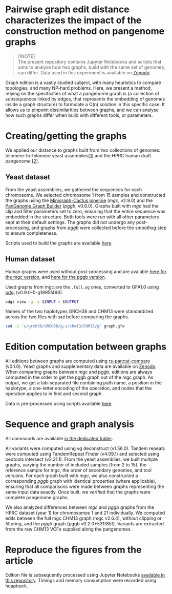 # Pairwise graph edit distance characterizes the impact of the construction method on pangenome graphs

> [!NOTE]\
> The present repository contains Jupyter Notebooks and scripts that aims to analyse how two graphs, build with the same set of genomes, can differ. Data used in this experiment is available on [Zenodo](https://doi.org/10.5281/zenodo.10932489).

Graph edition is a vastly studied subject, with many heuristics to compare topologies, and many NP-hard problems. Here, we present a method, relying on the specificities of what a pangenome graph is (a collection of subsequences linked by edges, that represents the embedding of genomes inside a graph structure) to formulate a O(n) solution in this specific case. It allows us to pinpoint dissimilarities between graphs, and we can analyse how such graphs differ when build with different tools, or parameters.

# Creating/getting the graphs

We applied our distance to graphs built from two collections of genomes: telomere-to-telomere yeast assemblies[[1](https://www.nature.com/articles/s41588-023-01459-y)] and the HPRC human draft pangenome [[2](https://www.nature.com/articles/s41586-023-05896-x)].

## Yeast dataset

From the yeast assemblies, we gathered the sequences for each chromosome. We selected chromosome 1 from 15 samples and constructed the graphs using the [Minigraph-Cactus pipeline](https://github.com/ComparativeGenomicsToolkit/cactus) (*mgc*, v2.9.0) and the [PanGenome Graph Builder](https://github.com/pangenome/pggb) (*pggb*, v0.6.0).
Graphs built with *mgc* had the clip and filter parameters set to zero, ensuring that the entire sequence was embedded in the structure. Both tools were run with all other parameters kept at their default settings. The graphs did not undergo any post-processing, and graphs from *pggb* were collected before the smoothxg step to ensure completeness.

Scripts used to build the graphs are available [here](https://github.com/dubssieg/pancat_paper/tree/main/1_build_graphs).

## Human dataset

Human graphs were used without post-processing and are avaiable [here for the mgc version](https://s3-us-west-2.amazonaws.com/human-pangenomics/index.html?prefix=pangenomes/freeze/freeze1/minigraph-cactus/hprc-v1.1-mc-chm13/hprc-v1.1-mc-chm13.chroms), and [here for the pggb version](https://s3-us-west-2.amazonaws.com/human-pangenomics/index.html?prefix=pangenomes/freeze/freeze1/pggb/chroms/).

Used graphs from mgc are the `.full.og` ones, converted to GFA1.0 using [odgi](https://github.com/pangenome/odgi) (v0.9.0-0-g1895f496).

```bash
odgi view -g -i $INPUT > $OUTPUT
```

Names of the two haplotypes GRCH38 and CHM13 were standardized across the two files with `sed` before comparing the graphs.

```bash
sed -i 's/grch38/GRCH38/g;s/chm13/CHM13/g' graph.gfa
```

# Edition computation between graphs

All editions between graphs are computed using [rs-pancat-compare](https://github.com/dubssieg/rs-pancat-compare) (v0.1.0). Yeast graphs and supplementary data are available on [Zenodo](https://doi.org/10.5281/zenodo.10932489). When comparing graphs between mgc and pggb, editions are always computed in the order to get the pggb graph out of the mgc graph. As output, we get a tab-separated file containing path name, a position in the haplotype, a one-letter encoding of the operation, and nodes that the operation applies to in first and second graph. 

Data is pre-processed using scripts available [here](https://github.com/dubssieg/pancat_paper/tree/main/2_compute_distance).

# Sequence and graph analysis

All commands are available [in the dedicated folder](https://github.com/dubssieg/pancat_paper/tree/main/3_analyse_graphs).

All variants were computed using vg deconstruct (v1.56.0). Tandem repeats were computed using TandemRepeat Finder (v4.09.1) and selected using bedtools intersect (v2.31.1).
From the yeast assemblies, we built multiple graphs, varying the number of included samples (from 2 to 15), the reference sample for *mgc*, the order of secondary genomes, and tool versions. For each graph built with *mgc*, we also constructed a corresponding *pggb* graph with identical properties (where applicable), ensuring that all comparisons were made between graphs representing the same input data exactly. Once built, we verified that the graphs were complete pangenome graphs.

We also analyzed differences between *mgc* and *pggb* graphs from the HPRC dataset (year 1) for chromosomes 1 and 21 individually. We computed edits between the full mgc CHM13 graph (mgc v2.6.4), without clipping or filtering, and the *pggb* graph (pggb v0.2.0+531f85f). Variants are extracted from the raw CHM13 VCFs supplied along the pangenomes.

# Reproduce the figures from the article

Edition file is subsequently processed using Jupyter Notebooks [available in this repository](https://github.com/dubssieg/pancat_paper/tree/main/4_reproduce_figures). Timings and memory consumption were recorded using heaptrack.